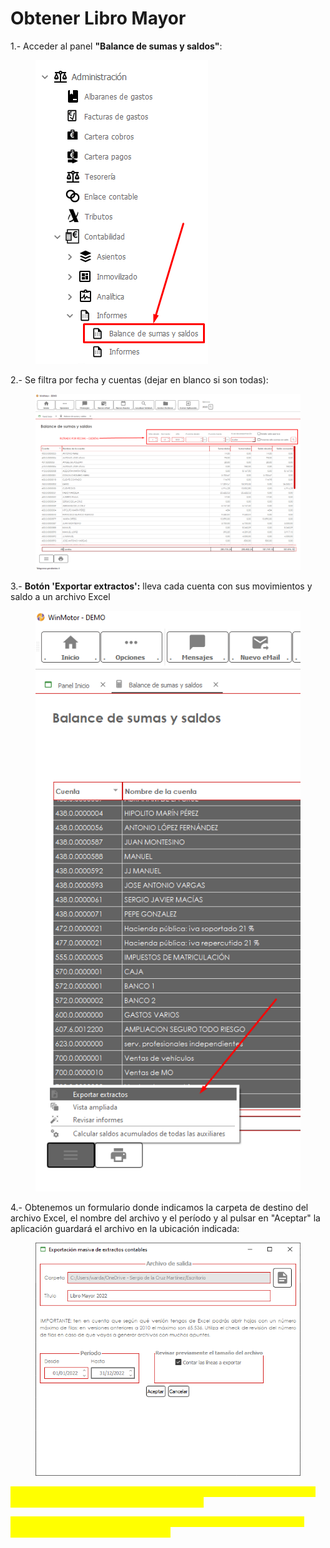 # Obtener Libro Mayor

1.- Acceder al panel **"Balance de sumas y saldos"**:

<figure><img src="../../.gitbook/assets/imagen (46) (2).png" alt=""><figcaption></figcaption></figure>

2.- Se filtra por fecha y cuentas (dejar en blanco si son todas):

<figure><img src="../../.gitbook/assets/imagen (1) (12).png" alt=""><figcaption></figcaption></figure>

3.- **Botón 'Exportar extractos':** lleva cada cuenta con sus movimientos y saldo a un archivo Excel

<figure><img src="../../.gitbook/assets/imagen (36) (6).png" alt=""><figcaption></figcaption></figure>

4.- Obtenemos un formulario donde indicamos la carpeta de destino del archivo Excel, el nombre del archivo y el período y al pulsar en "Aceptar" la aplicación guardará el archivo en la ubicación indicada:

<figure><img src="../../.gitbook/assets/imagen (1).png" alt=""><figcaption></figcaption></figure>

<mark style="color:yellow;">**\*\*\* Es fundamental seleccionar todas las líneas en el panel del balance. Solo exportará las que tengas seleccionadas.**</mark>

<mark style="color:yellow;">**\*\*\* Revisar versión de Excel ya que en versiones anteriores a 2010 el límite de líneas a exportar son 65536.**</mark>
